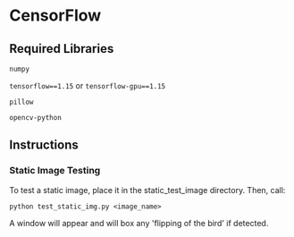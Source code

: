 # CensorFlow

## Required Libraries
`numpy`

`tensorflow==1.15` or `tensorflow-gpu==1.15`

`pillow`

`opencv-python`

## Instructions

### Static Image Testing

To test a static image, place it in the static_test_image directory. Then, call:

`python test_static_img.py <image_name>`

A window will appear and will box any 'flipping of the bird' if detected.
